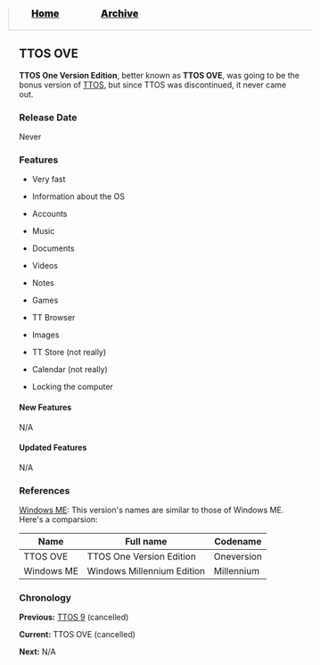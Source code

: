 <blockquote style="background: #0000;border-bottom: 1px solid #B2D2E1;height: 30px;margin: 0 -20px 20px;padding: 0px 20px 9px 40px;">
  <p style=""><a href="https://quintenvandamme.github.io/pptos-wiki/" style="font-size: 17px;font-weight: 900;font-style: normal;text-shadow: rgba(255,255,255,0.9) 0 1px 0;">Home</a>&nbsp;&nbsp;&nbsp;&nbsp;&nbsp;&nbsp;&nbsp;&nbsp;&nbsp;&nbsp;&nbsp;&nbsp;&nbsp;&nbsp;&nbsp;&nbsp;&nbsp;&nbsp;
    <a href="https://quintenvandamme.github.io/pptos-wiki/archive/" style="font-size: 17px;font-weight: 900;font-style: normal;text-shadow: rgba(255,255,255,0.9) 0 1px 0;">Archive</a>
  </p>
</blockquote>

## TTOS OVE

**TTOS One Version Edition**, better known as **TTOS OVE**, was going to be the bonus version of [TTOS](https://quintenvandamme.github.io/pptos-wiki/wiki/TTOS/), but since TTOS was discontinued, it never came out. 

### Release Date

Never

### Features

- Very fast
- Information about the OS
- Accounts
- Music
- Documents
- Videos
- Notes
- Games
- TT Browser
- Images

- TT Store (not really)
- Calendar (not really)
- Locking the computer

#### New Features

N/A

#### Updated Features

N/A 

### References

[Windows ME](http://en.wikipedia.org/wiki/Windows_ME): This version's names are similar to those of Windows ME. Here's a comparsion: 

|Name|Full name|Codename|
|-|-|-|
|TTOS OVE|TTOS One Version Edition|Oneversion|
|Windows ME|Windows Millennium Edition|Millennium|

### Chronology

**Previous:** [TTOS 9](https://quintenvandamme.github.io/pptos-wiki/wiki/TTOS/Scrapped_TTOS_versions) (cancelled)

**Current:** TTOS OVE (cancelled) 

**Next:** N/A 

<body style="background-image: url(https://raw.githubusercontent.com/hexa-one/pptos-wiki/gh-pages/assets/background/background.png);background-repeat: no-repeat;background-attachment: fixed;background-size: cover;">